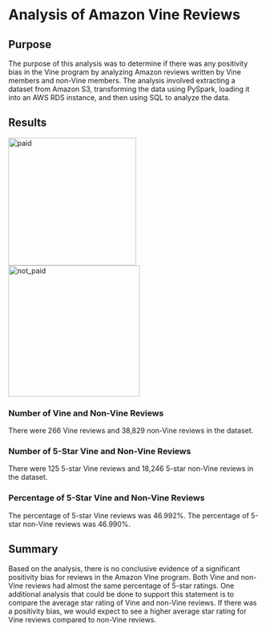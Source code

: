 # Analysis of Amazon Vine Reviews

## Purpose

The purpose of this analysis was to determine if there was any positivity bias in the Vine program by analyzing Amazon reviews written by Vine members and non-Vine members. The analysis involved extracting a dataset from Amazon S3, transforming the data using PySpark, loading it into an AWS RDS instance, and then using SQL to analyze the data.

## Results
<img width="255" alt="paid" src="https://user-images.githubusercontent.com/114922260/221025893-007cae3b-80a5-47c3-8f31-97d396d9532c.png">

<img width="262" alt="not_paid" src="https://user-images.githubusercontent.com/114922260/221025920-3c3d55f8-9d4b-42bf-b22a-cad86db0a0b7.png">

### Number of Vine and Non-Vine Reviews
There were 266 Vine reviews and 38,829 non-Vine reviews in the dataset.

### Number of 5-Star Vine and Non-Vine Reviews
There were 125 5-star Vine reviews and 18,246 5-star non-Vine reviews in the dataset.

### Percentage of 5-Star Vine and Non-Vine Reviews
The percentage of 5-star Vine reviews was 46.992%.
The percentage of 5-star non-Vine reviews was 46.990%.

## Summary
Based on the analysis, there is no conclusive evidence of a significant positivity bias for reviews in the Amazon Vine program. Both Vine and non-Vine reviews had almost the same percentage of 5-star ratings.
One additional analysis that could be done to support this statement is to compare the average star rating of Vine and non-Vine reviews. If there was a positivity bias, we would expect to see a higher average star rating for Vine reviews compared to non-Vine reviews.
